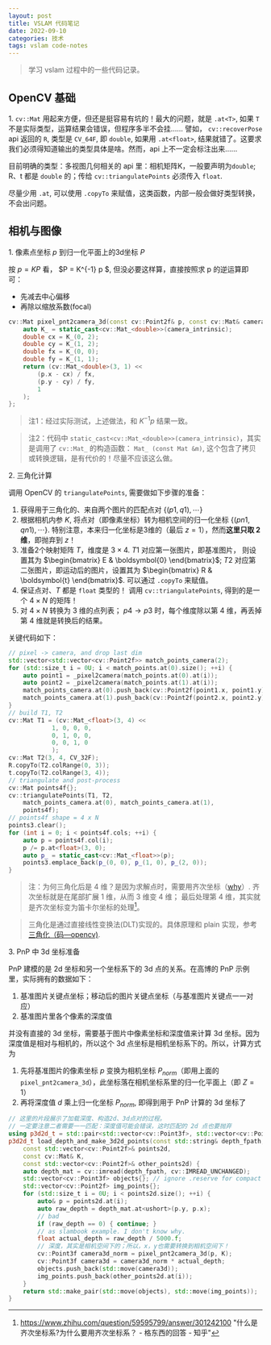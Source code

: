 ```yaml
---
layout: post
title: VSLAM 代码笔记
date: 2022-09-10
categories: 技术 
tags: vslam code-notes
---
```

> 学习 vslam 过程中的一些代码记录。

## OpenCV 基础

1\. `cv::Mat` 用起来方便，但还是挺容易有坑的！最大的问题，就是 `.at<T>`, 如果 `T` 不是实际类型，运算结果会错误，但程序多半不会挂…… 譬如， `cv::recoverPose` api 返回的 `R`, 类型是 `CV_64F`, 即 `double`, 如果用 `.at<float>`, 结果就错了。这要求我们必须得知道输出的类型具体是啥。然而，api 上不一定会标注出来…… 

目前明确的类型：多视图几何相关的 api 里：相机矩阵K，一般要声明为`double`; R、t 都是 `double` 的；传给 `cv::triangulatePoints` 必须传入 `float`. 

尽量少用 `.at`, 可以使用 `.copyTo` 来赋值，这类函数，内部一般会做好类型转换，不会出问题。

## 相机与图像

1\. 像素点坐标 $p$ 到归一化平面上的3d坐标 $P$

按 $p = K P$ 看， $P = K^{-1} p $, 但没必要这样算，直接按照求 p 的逆运算即可：

- 先减去中心偏移
- 再除以缩放系数(focal)

```c++
cv::Mat pixel_pnt2camera_3d(const cv::Point2f& p, const cv::Mat& camera_intrinsic) {
    auto K_ = static_cast<cv::Mat_<double>>(camera_intrinsic);
    double cx = K_(0, 2);
    double cy = K_(1, 2);
    double fx = K_(0, 0);
    double fy = K_(1, 1);
    return (cv::Mat_<double>(3, 1) << 
        (p.x - cx) / fx,
        (p.y - cy) / fy,
        1
    );
};
```

> 注1：经过实际测试，上述做法，和 $K^{-1} p$ 结果一致。

> 注2：代码中 `static_cast<cv::Mat_<double>>(camera_intrinsic)`，其实是调用了 `cv::Mat_` 的构造函数： `Mat_ (const Mat &m)`, 这个包含了拷贝或转换逻辑，是有代价的！尽量不应该这么做。

2\. 三角化计算

调用 OpenCV 的 `triangulatePoints`, 需要做如下步骤的准备：

1. 获得用于三角化的、来自两个图片的匹配点对 $\{(p1, q1), \cdots \}$
2. 根据相机内参 $K$, 将点对（即像素坐标）转为相机空间的归一化坐标 $\{(pn1, qn1), \cdots\}$. 特别注意，本来归一化坐标是3维的（最后 $z=1$），然而**这里只取 2 维**，即抛弃到 $z$！
3. 准备2个映射矩阵 $T$，维度是 $3 \times 4$. $T1$ 对应第一张图片，即基准图片， 则设置其为 $\begin{bmatrix} E & \boldsymbol{0} \end{bmatrix}$; $T2$ 对应第二张图片，即运动后的图片，设置其为 $\begin{bmatrix} R & \boldsymbol{t} \end{bmatrix}$. 可以通过 `.copyTo` 来赋值。
4. 保证点对、$T$ 都是 `float` 类型的！ 调用 `cv::triangulatePoints`, 得到的是一个 $4 \times N$ 的矩阵！
5. 对 $4 \times N$ 转换为 3 维的点列表； $p4 \rightarrow p3$ 时，每个维度除以第 4 维，再丢掉第 4 维就是转换后的结果。

关键代码如下：

```c++
// pixel -> camera, and drop last dim
std::vector<std::vector<cv::Point2f>> match_points_camera(2);
for (std::size_t i = 0U; i < match_points.at(0).size(); ++i) {
    auto point1 = _pixel2camera(match_points.at(0).at(i));
    auto point2 = _pixel2camera(match_points.at(1).at(i));
    match_points_camera.at(0).push_back(cv::Point2f(point1.x, point1.y));
    match_points_camera.at(1).push_back(cv::Point2f(point2.x, point2.y));
}
// build T1, T2
cv::Mat T1 = (cv::Mat_<float>(3, 4) << 
            1, 0, 0, 0,
            0, 1, 0, 0,
            0, 0, 1, 0
            );
cv::Mat T2(3, 4, CV_32F);
R.copyTo(T2.colRange(0, 3));
t.copyTo(T2.colRange(3, 4));
// triangulate and post-process
cv::Mat points4f{};
cv::triangulatePoints(T1, T2, 
    match_points_camera.at(0), match_points_camera.at(1),
    points4f);
// points4f shape = 4 x N
points3.clear();
for (int i = 0; i < points4f.cols; ++i) {
    auto p = points4f.col(i);
    p /= p.at<float>(3, 0);
    auto p_ = static_cast<cv::Mat_<float>>(p);
    points3.emplace_back(p_(0, 0), p_(1, 0), p_(2, 0));
}
```

> 注：为何三角化后是 4 维？是因为求解点时，需要用齐次坐标（[why](https://www.cnblogs.com/csyisong/archive/2008/12/09/1351372.html)）. 齐次坐标就是在尾部扩展 1 维，从而 3 维变 4 维； 最后处理第 4 维，其实就是齐次坐标变为笛卡尔坐标的处理[^1]。

> 三角化是通过直接线性变换法(DLT)实现的。具体原理和 plain 实现，参考 [三角化（码—opencv)](https://blog.csdn.net/AAAA202012/article/details/117396962). 

3\. PnP 中 3d 坐标准备

PnP 建模的是 2d 坐标和另一个坐标系下的 3d 点的关系。在高博的 PnP 示例里，实际拥有的数据如下： 

1. 基准图片关键点坐标；移动后的图片关键点坐标（与基准图片关键点一一对应）
2. 基准图片里各个像素的深度值

并没有直接的 3d 坐标，需要基于图片中像素坐标和深度值来计算 3d 坐标。因为深度值是相对与相机的，所以这个 3d 点坐标是相机坐标系下的。所以，计算方式为

1. 先将基准图片的像素坐标 $p$ 变换为相机坐标 $P_{norm}$（即用上面的`pixel_pnt2camera_3d`），此坐标落在相机坐标系里的归一化平面上（即 $Z = 1$）
2. 再将深度值 $d$ 乘上归一化坐标 $P_{norm}$, 即得到用于 PnP 计算的 3d 坐标了

```c++
// 这里的片段展示了加载深度、构造2d、3d点对的过程。
// 一定要注意二者需要一一匹配：深度值可能会错误，这时匹配的 2d 点也要抛弃
using p3d2d_t = std::pair<std::vector<cv::Point3f>, std::vector<cv::Point2f>>;
p3d2d_t load_depth_and_make_3d2d_points(const std::string& depth_fpath,
    const std::vector<cv::Point2f>& points2d,
    const cv::Mat& K,
    const std::vector<cv::Point2f>& other_points2d) {
    auto depth_mat = cv::imread(depth_fpath, cv::IMREAD_UNCHANGED);
    std::vector<cv::Point3f> objects{}; // ignore .reserve for compact
    std::vector<cv::Point2f> img_points{};
    for (std::size_t i = 0U; i < points2d.size(); ++i) {
        auto& p = points2d.at(i);
        auto raw_depth = depth_mat.at<ushort>(p.y, p.x);
        // bad
        if (raw_depth == 0) { continue; }
        // as slambook example. I don't know why.
        float actual_depth = raw_depth / 5000.f;
        // 深度，其实是相机空间下的；所以，x，y也需要转换到相机空间下！
        cv::Point3f camera3d_norm = pixel_pnt2camera_3d(p, K);
        cv::Point3f camera3d = camera3d_norm * actual_depth;
        objects.push_back(std::move(camera3d));
        img_points.push_back(other_points2d.at(i));
    }
    return std::make_pair(std::move(objects), std::move(img_points));
}
```

[^1]: https://www.zhihu.com/question/59595799/answer/301242100 "什么是齐次坐标系?为什么要用齐次坐标系？ - 格东西的回答 - 知乎"

